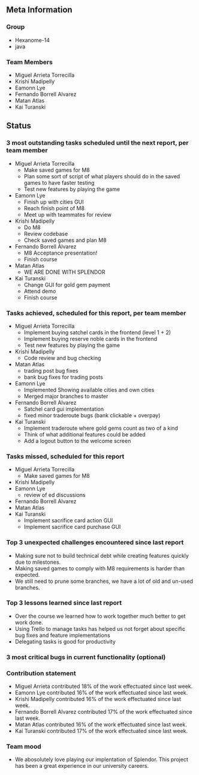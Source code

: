 ## Meta Information

### Group

- Hexanome-14
- java

### Team Members

- Miguel Arrieta Torrecilla
- Krishi Madipelly
- Eamonn Lye
- Fernando Borrell Alvarez
- Matan Atlas
- Kai Turanski

## Status

### 3 most outstanding tasks scheduled until the next report, per team member

- Miguel Arrieta Torrecilla
  - Make saved games for M8
  - Plan some sort of script of what players should do in the saved games to have faster testing
  - Test new features by playing the game
- Eamonn Lye
  - Finish up with cities GUI 
  - Reach finish point of M8
  - Meet up with teammates for review
- Krishi Madipelly
  - Do M8
  - Review codebase
  - Check saved games and plan M8
- Fernando Borrell Alvarez
  - M8 Acceptance presentation!
  - Finish course
- Matan Atlas
  - WE ARE DONE WITH SPLENDOR
- Kai Turanski
  - Change GUI for gold gem payment
  - Attend demo
  - Finish course

### Tasks achieved, scheduled for this report, per team member

- Miguel Arrieta Torrecilla
  - Implement buying satchel cards in the frontend (level 1 + 2)
  - Implement buying reserve noble cards in the frontend
  - Test new features by playing the game
- Krishi Madipelly
  - Code review and bug checking
- Matan Atlas
  - trading post bug fixes
  - bank bug fixes for trading posts
- Eamonn Lye
  - Implemented Showing available cities and own cities
  - Merged major branches to master
- Fernando Borrell Alvarez
  - Satchel card gui implementation
  - fixed minor traderoute bugs (bank clickable + overpay)
- Kai Turanski
  - Implement traderoute where gold gems count as two of a kind
  - Think of what additional features could be added
  - Add a logout button to the welcome screen

### Tasks missed, scheduled for this report

- Miguel Arrieta Torrecilla
  - Make saved games for M8
- Krishi Madipelly
- Eamonn Lye
  - review of ed discussions
- Fernando Borrell Alvarez
- Matan Atlas
- Kai Turanski
  - Implement sacrifice card action GUI 
  - Implement sacrifice card purchase GUI

### Top 3 unexpected challenges encountered since last report

- Making sure not to build technical debt while creating features quickly due to milestones.
- Making saved games to comply with M8 requirements is harder than expected.
- We still need to prune some branches, we have a lot of old and un-used branches.

### Top 3 lessons learned since last report

- Over the course we learned how to work together much better to get work done.
- Using Trello to manage tasks has helped us not forget about specific bug fixes and feature implementations
- Delegating tasks is good for productivity

### 3 most critical bugs in current functionality (optional)

### Contribution statement

- Miguel Arrieta contributed 18% of the work effectuated since last week.
- Eamonn Lye contributed 16% of the work effectuated since last week.
- Krishi Madipelly contributed 16% of the work effectuated since last week.
- Fernando Borrell Alvarez contributed 17% of the work effectuated since last week.
- Matan Atlas contributed 16% of the work effectuated since last week.
- Kai Turanski contributed 17% of the work effectuated since last week.

### Team mood

- We abosolutely love playing our implentation of Splendor. This project has been a great experience in our university careers.   
